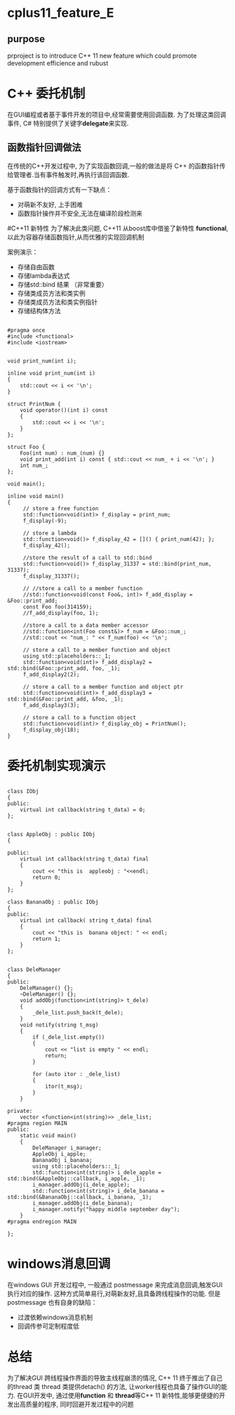 # cplus11_feature_E

## purpose 
prproject  is to introduce C++ 11 new feature which could promote development efficience and rubust 

# C++ 委托机制
在GUI编程或者基于事件开发的项目中,经常需要使用回调函数. 为了处理这类回调事件, C# 特别提供了关键字**delegate**来实现. 
## 函数指针回调做法
在传统的C++开发过程中, 为了实现函数回调,一般的做法是将 C++ 的函数指针传给管理者.当有事件触发时,再执行该回调函数. 

基于函数指针的回调方式有一下缺点：
- 对萌新不友好, 上手困难
- 函数指针操作并不安全,无法在编译阶段检测来


#C++11 新特性
为了解决此类问题, C++11 从boost库中借鉴了新特性  **functional**, 以此为容器存储函数指针,从而优雅的实现回调机制

案例演示：
- 存储自由函数
- 存储lambda表达式
- 存储std::bind 结果 （非常重要）
- 存储类成员方法和类实例
- 存储类成员方法和类实例指针
- 存储结构体方法


```

#pragma once
#include <functional>
#include <iostream>


void print_num(int i);

inline void print_num(int i)
{
	std::cout << i << '\n';
}

struct PrintNum {
	void operator()(int i) const
	{
		std::cout << i << '\n';
	}
};

struct Foo {
	Foo(int num) : num_(num) {}
	void print_add(int i) const { std::cout << num_ + i << '\n'; }
	int num_;
};

void main();

inline void main()
{
	 // store a free function
	 std::function<void(int)> f_display = print_num;
	 f_display(-9);

	 // store a lambda
	 std::function<void()> f_display_42 = []() { print_num(42); };
	 f_display_42();

	 //store the result of a call to std::bind
	 std::function<void()> f_display_31337 = std::bind(print_num, 31337);
	 f_display_31337();

	 // //store a call to a member function
	 //std::function<void(const Foo&, int)> f_add_display = &Foo::print_add;
	 const Foo foo(314159);
	 //f_add_display(foo, 1);

	 //store a call to a data member accessor
	 //std::function<int(Foo const&)> f_num = &Foo::num_;
	 //std::cout << "num_: " << f_num(foo) << '\n';

	 // store a call to a member function and object
	 using std::placeholders::_1;
	 std::function<void(int)> f_add_display2 = std::bind(&Foo::print_add, foo, _1);
	 f_add_display2(2);

	 // store a call to a member function and object ptr
	 std::function<void(int)> f_add_display3 = std::bind(&Foo::print_add, &foo, _1);
	 f_add_display3(3);

	 // store a call to a function object
	 std::function<void(int)> f_display_obj = PrintNum();
	 f_display_obj(18);
}

```


# 委托机制实现演示


```

class IObj
{
public:
	virtual int callback(string t_data) = 0;
};


class AppleObj : public IObj
{

public:
	virtual int callback(string t_data) final
	{
		cout << "this is  appleobj : "<<endl;
		return 0;
	}
};

class BananaObj : public IObj
{
public:
	virtual int callback( string t_data) final
	{	
		cout << "this is  banana object: " << endl;
		return 1;	
	}
};


class DeleManager
{
public:
	DeleManager() {};
	~DeleManager() {};
	void addObj(function<int(string)> t_dele)
	{
		_dele_list.push_back(t_dele);
	}
	void notify(string t_msg)
	{
		if (_dele_list.empty())
		{
			cout << "list is empty " << endl;
			return;
		}

		for (auto itor : _dele_list)
		{
			itor(t_msg);
		}
	}

private:
	vector <function<int(string)>> _dele_list;
#pragma region MAIN
public:
	static void main()
	{
		DeleManager i_manager;
		AppleObj i_apple;
		BananaObj i_banana;
		using std::placeholders::_1;
		std::function<int(string)> i_dele_apple = std::bind(&AppleObj::callback, i_apple, _1);
		i_manager.addObj(i_dele_apple);
		std::function<int(string)> i_dele_banana = std::bind(&BananaObj::callback, i_banana, _1);
		i_manager.addObj(i_dele_banana);
		i_manager.notify("happy middle september day");
	}
#pragma endregion MAIN

};

```

# windows消息回调
在windows GUI 开发过程中, 一般通过 postmessage 来完成消息回调,触发GUI执行对应的操作. 这种方式简单易行,对萌新友好,且具备跨线程操作的功能. 但是postmessage 也有自身的缺陷：
- 过渡依赖windows消息机制
- 回调传参可定制程度低

# 总结
为了解决GUI 跨线程操作界面的导致主线程崩溃的情况, C++ 11 终于推出了自己的thread 类
thread 类提供detach() 的方法, 让worker线程也具备了操作GUI的能力. 
在GUI开发中, 通过使用**function** 和 **thread**等C++ 11 新特性,能够更便捷的开发出高质量的程序, 同时回避开发过程中的问题













